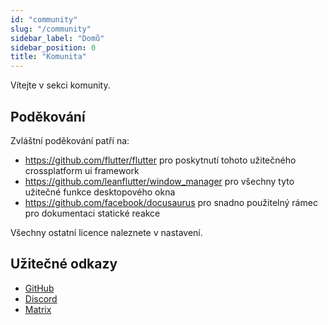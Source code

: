 ```yaml
---
id: "community"
slug: "/community"
sidebar_label: "Domů"
sidebar_position: 0
title: "Komunita"
---
```


Vítejte v sekci komunity.

## Poděkování

Zvláštní poděkování patří na:

* <https://github.com/flutter/flutter> pro poskytnutí tohoto užitečného crossplatform ui framework
* <https://github.com/leanflutter/window_manager> pro všechny tyto užitečné funkce desktopového okna
* <https://github.com/facebook/docusaurus> pro snadno použitelný rámec pro dokumentaci statické reakce

Všechny ostatní licence naleznete v nastavení.

## Užitečné odkazy

* [GitHub](https://github.com/LinwoodCloud/Butterfly)
* [Discord](https://go.linwood.dev/discord)
* [Matrix](https://go.linwood.dev/matrix)
